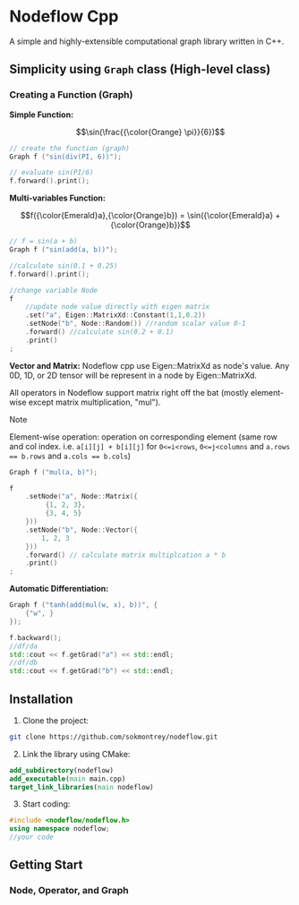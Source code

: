 # Nodeflow Cpp
A simple and highly-extensible computational graph library written in C++.

## Simplicity using `Graph` class (High-level class)

### Creating a Function (Graph)
**Simple Function:**

$$\sin(\frac{{\color{Orange} \pi}}{6})$$

```cpp
// create the function (graph)
Graph f ("sin(div(PI, 6))");

// evaluate sin(PI/6)
f.forward().print();
```

**Multi-variables Function:**

$$f({\color{Emerald}a},{\color{Orange}b}) = \sin({\color{Emerald}a} + {\color{Orange}b})$$

```cpp
// f = sin(a + b)
Graph f ("sin(add(a, b))");

//calculate sin(0.1 + 0.25)
f.forward().print();

//change variable Node
f
	//update node value directly with eigen matrix
	.set("a", Eigen::MatrixXd::Constant(1,1,0.2))
	.setNode("b", Node::Random()) //random scalar value 0-1
	.forward() //calculate sin(0.2 + 0.1)
	.print()
;
```

**Vector and Matrix:**
Nodeflow cpp use Eigen::MatrixXd as node's value. Any 0D, 1D, or 2D tensor will be represent in a node by Eigen::MatrixXd.

All operators in Nodeflow support matrix right off the bat (mostly element-wise except matrix multiplication, "mul"). 

>[!Note]
>Element-wise operation: operation on corresponding element (same row and col index. i.e. `a[i][j] + b[i][j]` for `0<=i<rows`, `0<=j<columns` and `a.rows == b.rows` and `a.cols == b.cols`) 

```cpp
Graph f ("mul(a, b)");

f
	.setNode("a", Node::Matrix({
		 {1, 2, 3},
		 {3, 4, 5}
	}))
	.setNode("b", Node::Vector({
		1, 2, 3
	}))
	.forward() // calculate matrix multiplcation a * b
	.print()
;
```

**Automatic Differentiation:**
```cpp
Graph f ("tanh(add(mul(w, x), b))", {
	{"w", }
});

f.backward();
//df/da
std::cout << f.getGrad("a") << std::endl;
//df/db
std::cout << f.getGrad("b") << std::endl;
```

## Installation 

1. Clone the project:

```bash
git clone https://github.com/sokmontrey/nodeflow.git
```

2. Link the library using CMake:

```cmake
add_subdirectory(nodeflow)
add_executable(main main.cpp)
target_link_libraries(main nodeflow)
```

3. Start coding:
```cpp
#include <nodeflow/nodeflow.h>
using namespace nodeflow;
//your code
```

## Getting Start

### Node, Operator, and Graph
